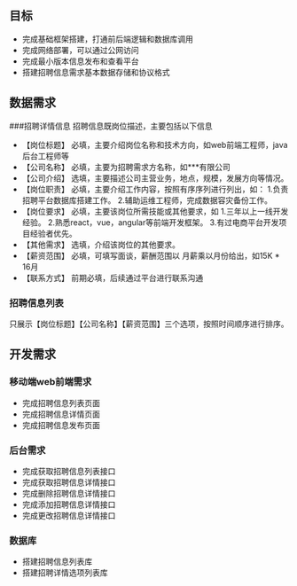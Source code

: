 ## 目标
* 完成基础框架搭建，打通前后端逻辑和数据库调用
* 完成网络部署，可以通过公网访问
* 完成最小版本信息发布和查看平台
* 搭建招聘信息需求基本数据存储和协议格式

## 数据需求
###招聘详情信息
招聘信息既岗位描述，主要包括以下信息
* 【岗位标题】
必填，主要介绍岗位名称和技术方向，如web前端工程师，java后台工程师等
* 【公司名称】
必填，主要为招聘需求方名称，如***有限公司
* 【公司介绍】
选填，主要描述公司主营业务，地点，规模，发展方向等情况。
* 【岗位职责】
必填，主要介绍工作内容，按照有序序列进行列出，如：
1.负责招聘平台数据库搭建工作。
2.辅助运维工程师，完成数据容灾备份工作。
* 【岗位要求】
必填，主要该岗位所需技能或其他要求，如
1.三年以上一线开发经验。
2.熟悉react，vue，angular等前端开发框架。
3.有过电商平台开发项目经验者优先。
* 【其他需求】
选填，介绍该岗位的其他要求。
* 【薪资范围】
必填，可填写面谈，薪酬范围以 月薪乘以月份给出，如15K * 16月
* 【联系方式】
前期必填，后续通过平台进行联系沟通
### 招聘信息列表
只展示【岗位标题】【公司名称】【薪资范围】三个选项，按照时间顺序进行排序。

## 开发需求

### 移动端web前端需求
* 完成招聘信息列表页面
* 完成招聘信息详情页面
* 完成招聘信息发布页面

### 后台需求
* 完成获取招聘信息列表接口
* 完成获取招聘信息详情接口
* 完成删除招聘信息详情接口
* 完成添加招聘信息详情接口
* 完成更改招聘信息详情接口

### 数据库
* 搭建招聘信息列表库
* 搭建招聘详情选项列表库

